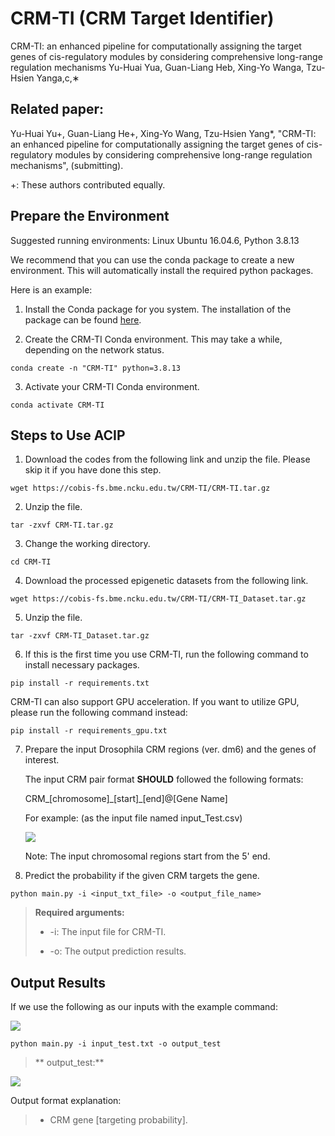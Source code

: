 # CRM-TI (CRM Target Identifier)
CRM-TI: an enhanced pipeline for computationally assigning the target genes of
cis-regulatory modules by considering comprehensive long-range regulation mechanisms
Yu-Huai Yua, Guan-Liang Heb, Xing-Yo Wanga, Tzu-Hsien Yanga,c,∗

## Related paper:
Yu-Huai Yu+, Guan-Liang He+, Xing-Yo Wang, Tzu-Hsien Yang*, "CRM-TI: an enhanced pipeline for computationally assigning the target genes of cis-regulatory modules by considering comprehensive long-range regulation mechanisms", (submitting).

+: These authors contributed equally.

## Prepare the Environment

Suggested running environments: Linux Ubuntu 16.04.6, Python 3.8.13

We recommend that you can use the conda package to create a new environment. This will automatically install the required python packages. 

Here is an example: 

1. Install the Conda package for you system. The installation of the package can be found <a href="https://docs.conda.io/projects/conda/en/latest/user-guide/install/index.html">here</a>. 

2. Create the CRM-TI Conda environment. This may take a while, depending on the network status.

```
conda create -n "CRM-TI" python=3.8.13
```

3. Activate your CRM-TI Conda environment. 

```
conda activate CRM-TI
```

## Steps to Use ACIP

1. Download the codes from the following link and unzip the file. Please skip it if you have done this step.

```
wget https://cobis-fs.bme.ncku.edu.tw/CRM-TI/CRM-TI.tar.gz
```

2. Unzip the file.

```
tar -zxvf CRM-TI.tar.gz
```

3. Change the working directory.

```
cd CRM-TI
```

4. Download the processed epigenetic datasets from the following link.

```
wget https://cobis-fs.bme.ncku.edu.tw/CRM-TI/CRM-TI_Dataset.tar.gz
```

5. Unzip the file.

```
tar -zxvf CRM-TI_Dataset.tar.gz
```

6. If this is the first time you use CRM-TI, run the following command to install necessary packages. 

```
pip install -r requirements.txt
```

CRM-TI can also support GPU acceleration. If you want to utilize GPU, please run the following command instead:

```
pip install -r requirements_gpu.txt
```


7. Prepare the input Drosophila CRM regions (ver. dm6) and the genes of interest.
     
   The input CRM pair format **SHOULD** followed the following formats:
   
   CRM\_[chromosome]\_[start]\_[end]@[Gene Name]
   
   For example: (as the input file named input_Test.csv) 
   
   ![](input.jpg)
   
   Note: The input chromosomal regions start from the 5' end.

8. Predict the probability if the given CRM targets the gene.

```
python main.py -i <input_txt_file> -o <output_file_name>
```
>**Required arguments:**
>
>* -i: The input file for CRM-TI.
>
>* -o: The output prediction results.


## Output Results
If we use the following as our inputs with the example command:

![](images/input.png)

```
python main.py -i input_test.txt -o output_test
```

>** output_test:**

![](images/output.png)

Output format explanation:
>* CRM gene [targeting probability].


